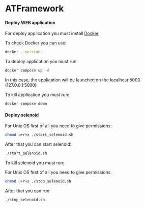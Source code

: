 # ATFramework


#### Deploy WEB application

For deploy application you must install
[Docker](https://www.docker.com/)

To check Docker you can use:

```bash
docker --version
```
To deploy application you must run:
```bash
docker compose up -d
```
In this case, the application will be launched on the localhost:5000
(127.0.0.1:5000)

To kill application you must run: 
```bash
docker compose down
```
#### Deploy selenoid
For Unix OS first of all you need to give permissions:
```bash
chmod u+r+x ./start_selenoid.sh
```

After that you can start selenoid:
```bash
./start_selenoid.sh
```

To kill selenoid you must run:

For Unix OS first of all you need to give permissions:
```bash
chmod u+r+x ./stop_selenoid.sh
```
After that you can run:
```bash
./stop_selenoid.sh
```